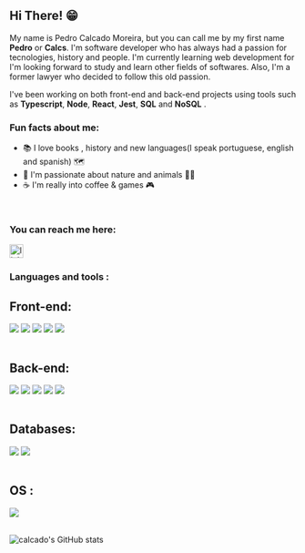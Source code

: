 ## Hi There! 😁


My name is Pedro Calcado Moreira, but you can call me by my first name **Pedro** or **Calcs**. I'm software developer who has always had a passion for tecnologies, history and people. I'm currently learning web development for I'm looking forward to study and learn other fields of softwares. Also, I'm a former lawyer who decided to follow this old passion.

I've been working on both front-end and back-end projects using tools such as **Typescript**, **Node**, **React**, **Jest**, **SQL** and **NoSQL** .



### Fun facts about me:
<div style= "display: column">
  
- 📚 I love books , history and new languages(I speak portuguese, english and spanish) 🗺️  
- 🌲 I'm passionate about nature and animals 🐶🐱 
- ☕ I'm really into coffee & games 🎮  

  
</div>


<br />

### You can reach me here:

<a href="https://www.linkedin.com/in/pedro-calcado-89b69243/">
<img src="https://img.shields.io/static/v1?message=LinkedIn&logo=linkedin&label=&color=0077B5&logoColor=white&labelColor=&style=for-the-badge" height="24" alt="linkedin logo">
</a>

<br />

### Languages and tools :

## Front-end:

<div style="display:inline_block">
<img src="https://img.shields.io/badge/HTML5-E34F26?style=for-the-badge&logo=html5&logoColor=white">
<img src="https://img.shields.io/badge/CSS3-1572B6?style=for-the-badge&logo=css3&logoColor=white">
<img src="https://img.shields.io/badge/JavaScript-323330?style=for-the-badge&logo=javascript&logoColor=F7DF1E">
<img src="https://img.shields.io/badge/TypeScript-007ACC?style=for-the-badge&logo=typescript&logoColor=white">
<img src="https://img.shields.io/badge/React-20232A?style=for-the-badge&logo=react&logoColor=61DAFB">
</div>
 <br />

## Back-end:

<div style="display:inline_block">
<img src="https://img.shields.io/badge/Node.js-339933?style=for-the-badge&logo=nodedotjs&logoColor=white">
<img src="https://img.shields.io/badge/eslint-3A33D1?style=for-the-badge&logo=eslint&logoColor=white">
<img src="https://img.shields.io/badge/Prisma-3982CE?style=for-the-badge&logo=Prisma&logoColor=white">
<img src="https://img.shields.io/badge/ts--node-3178C6?style=for-the-badge&logo=ts-node&logoColor=white">
<img src="https://img.shields.io/badge/Jest-C21325?style=for-the-badge&logo=jest&logoColor=white">  
</div>
 <br />

## Databases:

<div style="display:inline_block">
<img src="https://img.shields.io/badge/MongoDB-4EA94B?style=for-the-badge&logo=mongodb&logoColor=white">
<img src="https://img.shields.io/badge/PostgreSQL-316192?style=for-the-badge&logo=postgresql&logoColor=white">
</div>
 <br />
 
## OS :
<div style="display:inline_block">
<img src="https://img.shields.io/badge/Ubuntu-E95420?style=for-the-badge&logo=ubuntu&logoColor=white">
</div>
<br />

![calcado's GitHub stats](https://github-readme-stats.vercel.app/api?username=calcado&show_icons=true&theme=dracula)
